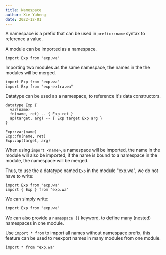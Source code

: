 ```yaml
---
title: Namespace
author: Xie Yuheng
date: 2022-12-01
---
```


A namespace is a prefix that
can be used in `prefix::name` syntax to reference a value.

A module can be imported as a namespace.

```cicada
import Exp from "exp.wa"
```

Importing two modules as the same namespace,
the names in the the modules will be merged.

```cicada
import Exp from "exp.wa"
import Exp from "exp-extra.wa"
```

Datatype can be used as a namespace,
to reference it's data constructors.

```cicada
datatype Exp {
  var(name)
  fn(name, ret) -- { Exp ret }
  ap(target, arg) -- { Exp target Exp arg }
}

Exp::var(name)
Exp::fn(name, ret)
Exp::ap(target, arg)
```

When using `import <name>`,
a namespace will be imported,
the name in the module will also be imported,
if the name is bound to a namespace in the module,
the namespace will be merged.

Thus, to use the a datatype named `Exp` in the module "exp.wa",
we do not have to write:

```cicada
import Exp from "exp.wa"
import { Exp } from "exp.wa"
```

We can simply write:

```cicada
import Exp from "exp.wa"
```

We can also provide a `namespace {}` keyword,
to define many (nested) namespaces in one module.

Use `import * from` to import all names without namespace prefix,
this feature can be used to reexport names in many modules from one module.

```cicada
import * from "exp.wa"
```
